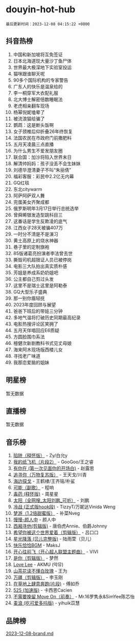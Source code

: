 # douyin-hot-hub

`最后更新时间：2023-12-08 04:15:22 +0800`

## 抖音热榜

1. 中国和新加坡将互免签证
1. 日本北海道现大量沙丁鱼尸体
1. 世界最大极深地下实验室投运
1. 猫咪跟谁聊天呢
1. 90多个国际机构的专家警告
1. 广东人的快乐是温泉给的
1. 李一桐穿军大衣配礼服
1. 北大博士解密倍数睡眠法
1. 老虎相亲翻车现场
1. 杨幂倪妮嗑晕了
1. 被流浪猫给骗了
1. 鹦鹉：这是断头饭啊
1. 女子颈椎后仰折叠26年终恢复
1. 法国农民在市政府门前撒肥料
1. 五月天凌晨三点直播
1. 为什么男生不爱发朋友圈
1. 联合国：加沙将陷入世界末日
1. 解清帅妈妈：孩子没丢不会生妹妹
1. 刘德华澄清妻子不叫“朱丽倩”
1. 福彩客服：彩民中2.2亿无内幕
1. GQ红毯
1. 东北citywarm
1. 阿萨阿萨双人舞
1. 完蛋美女齐聚成都
1. 俄罗斯明年3月17日举行总统选举
1. 曾舜晞银发造型跳科目三
1. 这番话是学生反欺凌的底气
1. 江西女子28天被骗407万
1. 一时分不清是不是演习
1. 黄土高原上的烧水神器
1. 巷子里的定制旗袍
1. 85版诸葛亮扮演者李法曾去世
1. 撕毁司机超限证人员已被停岗
1. 电影三大队拍出真实质朴感
1. 芳姐是养成系奶奶姐吧
1. 公主都自己剪过头发
1. 这里不是瑞士这里是阿勒泰
1. GQ大型乐子盛典
1. 那一别你眉轻抚
1. 2023年度回顾与展望
1. 爸爸下班后的带娃三分钟
1. 多地气温将打破历史同期最高纪录
1. 电影热搜评论区笑拥了
1. 五月天伴唱回应E6质疑
1. 方圆脸围巾系法
1. 檀健次新剧教科书式见丈母娘
1. 海来阿木现场版西楼儿女
1. 寻找老广味道
1. 我那恋爱脑的姐妹

## 明星榜

暂无数据

## 直播榜

暂无数据

## 音乐榜

1. [陷阱（释怀版）](https://sf6-cdn-tos.douyinstatic.com/obj/tos-cn-ve-2774/oE8C21LeZrzKLDFfQYgMzx4GAIHageG5IzayY7) - Zy/白允y
1. [我的纸飞机（片段2）](https://sf3-cdn-tos.douyinstatic.com/obj/tos-cn-ve-2774/oM2ZrKcg2CD5AeRB2gkeXOFB1IxAGJdZPazYHf) - GooGoo/王之睿
1. [有你在 (第一次见面你的开场白)](https://sf6-cdn-tos.douyinstatic.com/obj/tos-cn-ve-2774/oAthrQ3ClJBfI57uBoFEgNDYtNCZ0TSYQQfxQ0) - 赵露思
1. [追寻你（万物复苏版）](https://sf3-cdn-tos.douyinstatic.com/obj/tos-cn-ve-2774/oYeAZJsbjIDit9APmBg8u6uDUQnHmoCf3gbo74) - 王天戈/川青
1. [海边探戈](https://sf3-cdn-tos.douyinstatic.com/obj/tos-cn-ve-2774/os9gE0VQCGqt6VQkZDyBBYvfSDY0QFe3vVmubn) - 王鹤棣/王齐铭/朴鲨
1. [可能（副歌）](https://sf6-cdn-tos.douyinstatic.com/obj/tos-cn-ve-2774/cde1731888894259b333569393c2fb51) - 程响
1. [毒药 (释怀版)](https://sf6-cdn-tos.douyinstatic.com/obj/tos-cn-ve-2774/oYILMEAzspdZBIzy4frJNB8ZHPHWAhiwowd4Ad) - 周星星
1. [太阳（全网搜_太阳刘鹏_可听）](https://sf6-cdn-tos.douyinstatic.com/obj/tos-cn-ve-2774/ogWbyIQnlBFImVbeDocRdCIYtBHlbJXgfZMvgz) - 刘鹏
1. [冷战 (正式版hook段)](https://sf3-cdn-tos.douyinstatic.com/obj/tos-cn-ve-2774/oMuEoiBasWApEMVDgNiI8VAByNmwo5J0pyf8Yx) - TizzyT/万妮达Vinida Weng
1. [梦游（1.2倍甜蜜版）](https://sf3-cdn-tos.douyinstatic.com/obj/tos-cn-ve-2774/o4gyAUm8hwufoEABmwVIiQtHsFuGzAEEWtNMzo) - 补菜Nveg
1. [慢慢-颜人中](https://sf6-cdn-tos.douyinstatic.com/obj/tos-cn-ve-2774/ocjHNfBXdBxQNC8ZGAeoLMFTUgtBg8bkExunDC) - 颜人中
1. [西厢寻他(剪辑版)](https://sf6-cdn-tos.douyinstatic.com/obj/tos-cn-ve-2774/oUsAVfAQKlRNxEv5qxvIB8o5qmIWUcXbzJKJhw) - 唐伯虎Annie、伯爵Johnny
1. [希望你被这个世界爱着（剪辑版）](https://sf3-cdn-tos.douyinstatic.com/obj/tos-cn-ve-2774/oo4H3BfEygN7l7bQaMBOZHCQ1eI4FqtED5skQ2) - 吕口口
1. [星光降落 (贝儿完整版)](https://sf6-cdn-tos.douyinstatic.com/obj/tos-cn-ve-2774/okwB9hAwyAtsFFkFBzAX1hOOfQuIoMNs0W2Mwr) - 陆雨萱（贝儿）
1. [快乐恰恰BGM](https://sf6-cdn-tos.douyinstatic.com/obj/tos-cn-ve-2774/07b173ca7d2f40f3ba0b97ac7fa3a44a) - MaksJ
1. [开心往前飞（开心超人联盟主题曲）](https://sf3-cdn-tos.douyinstatic.com/obj/tos-cn-ve-2774/9d8fb7c82cf1421fb93a9fe925275e0a) - VIVI
1. [是你（剪辑版）](https://sf6-cdn-tos.douyinstatic.com/obj/tos-cn-ve-2774/46019dae783c4c969944217fe1cfafc4) - 梦然
1. [Love Lee](https://sf6-cdn-tos.douyinstatic.com/obj/tos-cn-ve-2774/o05GbkJGbCBTdDnMtB0fwOYgkeZp23vrWQDQBS) - AKMU (악뮤)
1. [山茶花读不懂白玫瑰](https://sf3-cdn-tos.douyinstatic.com/obj/tos-cn-ve-2774/osfn8B7DktrRHEPJgPCfDbw7QDQEkwC16BxZg9) - 王为
1. [万疆（剪辑版）](https://sf6-cdn-tos.douyinstatic.com/obj/tos-cn-ve-2774/ooG7oVgFlDTelKCjCsTTobQvbdtj1BBQXnfZd8) - 李玉刚
1. [在草地上肆意奔跑(片段)](https://sf6-cdn-tos.douyinstatic.com/obj/tos-cn-ve-2774/8831d494742f45dabdfa8adb8b817259) - 傅如乔
1. [525 (加速版)](https://sf6-cdn-tos.douyinstatic.com/obj/tos-cn-ve-2774/oIfKCtqfDyP8Vc9FpAPgWMyezT6LnDT1abRwGg) - 卡西恩Cacien
1. [不需要挽留 Move On（前奏）](https://sf3-cdn-tos.douyinstatic.com/obj/tos-cn-ve-2774/ooCBhgCCkF4nExzQL9WZSUbitfA8IsDkgQIYhe) - Mr.16罗隽永&SimYee陈芯怡
1. [麦浪 (吃可爱多吗版)](https://sf6-cdn-tos.douyinstatic.com/obj/tos-cn-ve-2774/fb2bf2aaa2854aaa8ec0fcfabbee4bd8) - yihuik苡慧

## 品牌榜

[2023-12-08-brand.md](2023-12-08-brand.md)
